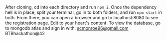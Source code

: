After cloning, cd into each directory and run `npm i`.
Once the dependency hell is in place, split your terminal, go in to both folders, and run `npm start` in both.
From there, you can open a browser and go to localhost:8080 to see the registration page.
Edit to your heart's content.
To view the database, go to mongodb atlas and sign in with:
scmonroe96@gmail.com
BTBhackathon@42